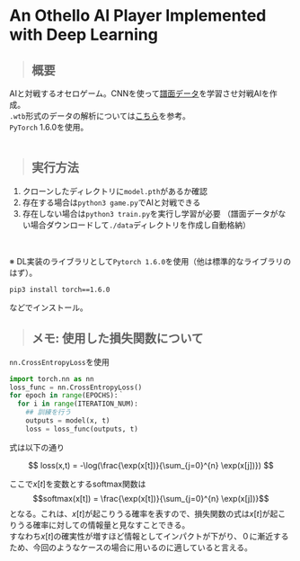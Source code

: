 # An Othello AI Player Implemented with Deep Learning
>## 概要
AIと対戦するオセロゲーム。CNNを使って[譜面データ](http://www.ffothello.org/informatique/la-base-wthor)を学習させ対戦AIを作成。<br/>
`.wtb`形式のデータの解析については[こちら](http://hp.vector.co.jp/authors/VA015468/platina/algo/append_a.html)を参考。<br/>
`PyTorch` 1.6.0を使用。<br/><br/>

>## 実行方法
1. クローンしたディレクトリに`model.pth`があるか確認
2. 存在する場合は`python3 game.py`でAIと対戦できる
3. 存在しない場合は`python3 train.py`を実行し学習が必要
（譜面データがない場合ダウンロードして`./data`ディレクトリを作成し自動格納）
<br/>

※ DL実装のライブラリとして`Pytorch 1.6.0`を使用（他は標準的なライブラリのはず）。<br/>

```
pip3 install torch==1.6.0
```
などでインストール。

>## メモ: 使用した損失関数について
`nn.CrossEntropyLoss`を使用
```python
import torch.nn as nn
loss_func = nn.CrossEntropyLoss()
for epoch in range(EPOCHS):｀
  for i in range(ITERATION_NUM):
    ## 訓練を行う
    outputs = model(x, t)
    loss = loss_func(outputs, t)
```
式は以下の通り<br/>

$$
loss(x,t) = -\log(\frac{\exp(x[t])}{\sum_{j=0}^{n} \exp(x[j])})
$$

ここで$x[t]$を変数とするsoftmax関数は<br/>
$$softmax(x[t]) = \frac{\exp(x[t])}{\sum_{j=0}^{n} \exp(x[j])}$$
となる。これは、$x[t]$が起こりうる確率を表すので、損失関数の式は$x[t]$が起こりうる確率に対しての情報量と見なすことできる。<br/>
すなわち$x[t]$の確実性が増すほど情報としてインパクトが下がり、０に漸近するため、今回のようなケースの場合に用いるのに適していると言える。
